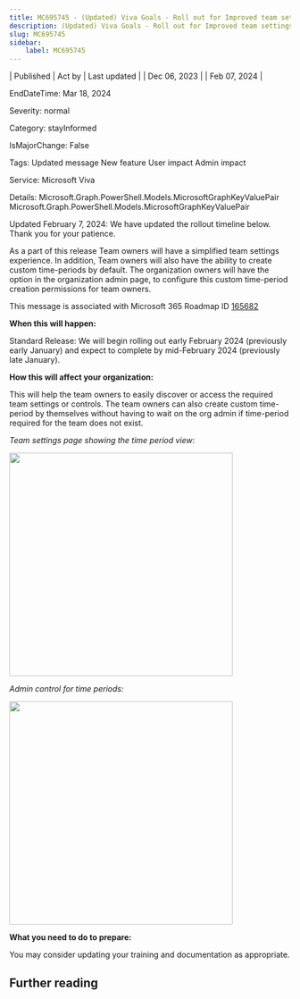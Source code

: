 ```yaml
---
title: MC695745 - (Updated) Viva Goals - Roll out for Improved team settings experience
description: (Updated) Viva Goals - Roll out for Improved team settings experience
slug: MC695745
sidebar:
    label: MC695745
---
```


| Published | Act by | Last updated |
| Dec 06, 2023 |  | Feb 07, 2024 |

EndDateTime: Mar 18, 2024

Severity: normal

Category: stayInformed

IsMajorChange: False

Tags: Updated message New feature User impact Admin impact

Service: Microsoft Viva

Details: Microsoft.Graph.PowerShell.Models.MicrosoftGraphKeyValuePair Microsoft.Graph.PowerShell.Models.MicrosoftGraphKeyValuePair

<p>Updated February 7, 2024: We have updated the rollout timeline below. Thank you for your patience.</p><p>As a part of this release Team owners will have a simplified team settings experience. In addition, Team owners will also have the ability to create custom time-periods by default. The organization owners will have the option in the organization admin page, to configure this custom time-period creation permissions for team owners.<br></p><p>This message is associated with Microsoft 365 Roadmap ID <a href="https://www.microsoft.com/microsoft-365/roadmap?rtc=1%26filters=&amp;searchterms=165682" target="_blank">165682</a></p><p><b>When this will happen:</b></p><p>Standard Release: We will begin rolling out early February 2024 (previously early January) and expect to complete by mid-February 2024 (previously late January).</p><p><b>How this will affect your organization:</b></p><p>This will help the team owners to easily discover or access the required team settings or controls. The team owners can also create custom time-period by themselves without having to wait on the org admin if time-period required for the team does not exist.</p><p><i>Team settings page showing the time period view:</i></p><p><img src="https://img-prod-cms-rt-microsoft-com.akamaized.net/cms/api/am/imageFileData/RW1fIwa?ver=43bd" style="width: 400px;"></p><p><i>Admin control for time periods:</i></p><p><img src="https://img-prod-cms-rt-microsoft-com.akamaized.net/cms/api/am/imageFileData/RW1fDhd?ver=2ca9" style="width: 400px;"><br></p><p><b>What you need to do to prepare:</b></p><p>You may consider updating your training and documentation as appropriate.</p>

## Further reading
